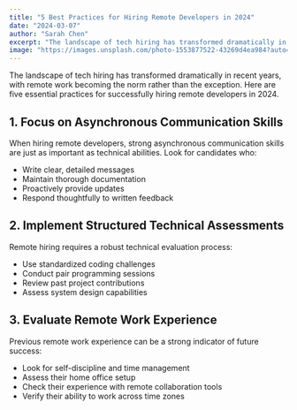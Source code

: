```yaml
---
title: "5 Best Practices for Hiring Remote Developers in 2024"
date: "2024-03-07"
author: "Sarah Chen"
excerpt: "The landscape of tech hiring has transformed dramatically in recent years, with remote work becoming the norm rather than the exception. Here are five essential practices for successfully hiring remote developers in 2024."
image: "https://images.unsplash.com/photo-1553877522-43269d4ea984?auto=format&fit=crop&q=80"
---
```


The landscape of tech hiring has transformed dramatically in recent years, with remote work becoming the norm rather than the exception. Here are five essential practices for successfully hiring remote developers in 2024.

## 1. Focus on Asynchronous Communication Skills

When hiring remote developers, strong asynchronous communication skills are just as important as technical abilities. Look for candidates who:

- Write clear, detailed messages
- Maintain thorough documentation
- Proactively provide updates
- Respond thoughtfully to written feedback

## 2. Implement Structured Technical Assessments

Remote hiring requires a robust technical evaluation process:

- Use standardized coding challenges
- Conduct pair programming sessions
- Review past project contributions
- Assess system design capabilities

## 3. Evaluate Remote Work Experience

Previous remote work experience can be a strong indicator of future success:

- Look for self-discipline and time management
- Assess their home office setup
- Check their experience with remote collaboration tools
- Verify their ability to work across time zones